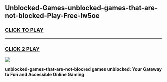 
## Unblocked-Games-unblocked-games-that-are-not-blocked-Play-Free-lw5oe
<h3>
<a href="https://premium76.site?title=unblocked-games-that-are-not-blocked&ref=20A">CLICK TO PLAY</a></h3>
<hr>

<h3>
<a href="https://premium76.site?title=unblocked-games-that-are-not-blocked&ref=20A">CLICK 2 PLAY</a>
  
</h3>

<a href="https://premium76.site?title=unblocked-games-that-are-not-blocked&ref=20A"><img src="https://clearcache.store/games.png"></a>


**unblocked-games-that-are-not-blocked games unblocked: Your Gateway to Fun and Accessible Online Gaming**
